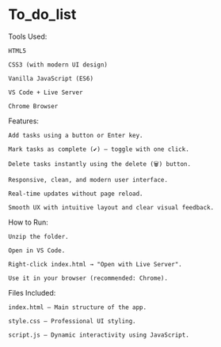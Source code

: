 # To_do_list
Tools Used:

    HTML5

    CSS3 (with modern UI design)

    Vanilla JavaScript (ES6)

    VS Code + Live Server

    Chrome Browser

Features:

    Add tasks using a button or Enter key.

    Mark tasks as complete (✔️) — toggle with one click.

    Delete tasks instantly using the delete (🗑️) button.

    Responsive, clean, and modern user interface.

    Real-time updates without page reload.

    Smooth UX with intuitive layout and clear visual feedback.

How to Run:

    Unzip the folder.

    Open in VS Code.

    Right-click index.html → "Open with Live Server".

    Use it in your browser (recommended: Chrome).

Files Included:

    index.html – Main structure of the app.

    style.css – Professional UI styling.

    script.js – Dynamic interactivity using JavaScript.
